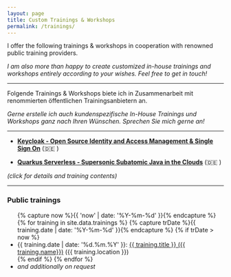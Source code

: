 ```yaml
---
layout: page
title: Custom Trainings & Workshops
permalink: /trainings/
---
```


I offer the following trainings & workshops in cooperation with renowned public training providers.

_I am also more than happy to create customized in-house trainings and workshops entirely according to your wishes. Feel free to get in touch!_

---

Folgende Trainings & Workshops biete ich in Zusammenarbeit mit renommierten öffentlichen Trainingsanbietern an.

_Gerne erstelle ich auch kundenspezifische In-House Trainings und Workshops ganz nach Ihren Wünschen. Sprechen Sie mich gerne an!_

---

* **[Keycloak - Open Source Identity and Access Management & Single Sign On](/trainings/keycloak)** (🇩🇪 )

* **[Quarkus Serverless - Supersonic Subatomic Java in the Clouds](/trainings/quarkus)** (🇩🇪 )

_(click for details and training contents)_

---

### Public trainings

<ul>
{% capture now %}{{ 'now' | date: '%Y-%m-%d' }}{% endcapture %}
{% for training in site.data.trainings %}
  {% capture trDate %}{{ training.date | date: '%Y-%m-%d' }}{% endcapture %}
  {% if trDate > now %}
  <li>
    {{ training.date | date: '%d.%m.%Y' }}:
    <a href="{{ training.url }}" target="_blank">{{ training.title }} ({{ training.name}})</a>
    ({{ training.location }})
  </li>
  {% endif %}
{% endfor %}
<li><em>and additionally on request</em></li>
</ul>
